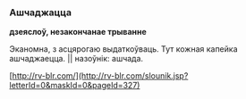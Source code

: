 ### Ашчаджацца
**дзеяслоў, незакончанае трыванне**

Эканомна, з асцярогаю выдаткоўваць. Тут кожная капейка ашчаджаецца. || назоўнік: ашчада.

<a rel="author">[http://rv-blr.com/](http://rv-blr.com/slounik.jsp?letterId=0&maskId=0&pageId=327)</a>
